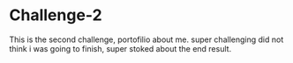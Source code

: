 # Challenge-2
This is the second challenge, portofilio about me.
super challenging did not think i was going to finish, super stoked about the end result.
